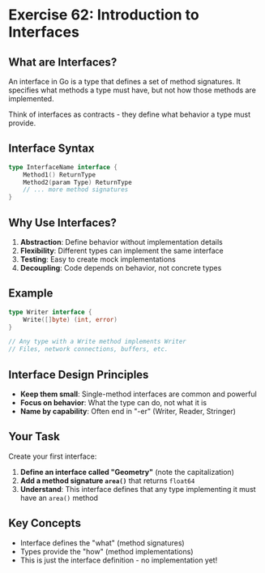 # Exercise 62: Introduction to Interfaces

## What are Interfaces?

An interface in Go is a type that defines a set of method signatures. It specifies what methods a type must have, but not how those methods are implemented.

Think of interfaces as contracts - they define what behavior a type must provide.

## Interface Syntax

```go
type InterfaceName interface {
    Method1() ReturnType
    Method2(param Type) ReturnType
    // ... more method signatures
}
```

## Why Use Interfaces?

1. **Abstraction**: Define behavior without implementation details
2. **Flexibility**: Different types can implement the same interface
3. **Testing**: Easy to create mock implementations
4. **Decoupling**: Code depends on behavior, not concrete types

## Example

```go
type Writer interface {
    Write([]byte) (int, error)
}

// Any type with a Write method implements Writer
// Files, network connections, buffers, etc.
```

## Interface Design Principles

- **Keep them small**: Single-method interfaces are common and powerful
- **Focus on behavior**: What the type can do, not what it is
- **Name by capability**: Often end in "-er" (Writer, Reader, Stringer)

## Your Task

Create your first interface:

1. **Define an interface called "Geometry"** (note the capitalization)
2. **Add a method signature `area()`** that returns `float64`
3. **Understand**: This interface defines that any type implementing it must have an `area()` method

## Key Concepts

- Interface defines the "what" (method signatures)
- Types provide the "how" (method implementations)  
- This is just the interface definition - no implementation yet!